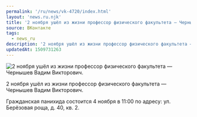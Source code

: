 ```yaml
---
permalink: '/ru/news/vk-4720/index.html'
layout: 'news.ru.njk'
title: '2 ноября ушёл из жизни профессор физического факультета — Чернышев Вадим Викторович.'
source: ВКонтакте
tags:
  - news_ru
description: '2 ноября ушёл из жизни профессор физического факультета — Чернышев Вадим Викторович.'
updatedAt: 1509731263
---
```

![2 ноября ушёл из жизни профессор физического факультета — Чернышев Вадим Викторович.](https://sun9-10.userapi.com/impf/c840224/v840224944/44ceb/-fqMle0apMs.jpg?size=500x500&quality=96&proxy=1&sign=481ce9d714fd890204ee2fce7eec4458&c_uniq_tag=0EuvWO96RW4c5YG7gRXTB4QZ5PoDRZNzUfrej7XwZzQ&type=album)

2 ноября ушёл из жизни профессор физического факультета — Чернышев Вадим Викторович.

Гражданская панихида состоится 4 ноября в 11:00 по адресу: ул. Берёзовая роща, д. 40, кв. 2.
